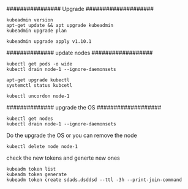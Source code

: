 ################ Upgrade  ####################

    kubeadmin version
    apt-get update && apt upgrade kubeadmin
    kubeadmin upgrade plan

    kubeadmin upgrade apply v1.10.1

############## update nodes ##################

    kubectl get pods -o wide
    kubectl drain node-1 --ignore-daemonsets

    apt-get upgrade kubectl
    systemctl status kubcetl

    kubectl uncordon node-1


############## upgrade the OS ###################

    kubectl get nodes
    kubectl drain node-1 --ignore-daemonsets

Do the upgrade the OS or you can remove the node

    kubectl delete node node-1

check the new tokens and generte new ones


    kubeadm token list
    kubeadm token generate
    kubeadm token create sdads.dsddsd --ttl -3h --print-join-command 

